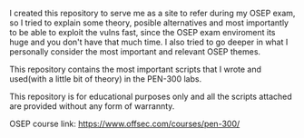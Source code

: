 I created this repository to serve me as a site to refer during my OSEP exam, so I tried to explain some theory, posible alternatives and most importantly to be able to exploit the vulns fast, since the OSEP exam enviroment its huge and you don't have that much time. I also tried to go deeper in what I personally consider the most important and relevant OSEP themes.

This repository contains the most important scripts that I wrote and used(with a little bit of theory) in the PEN-300 labs.

This repository is for educational purposes only and all the scripts attached are provided without any form of warrannty.

OSEP course link: https://www.offsec.com/courses/pen-300/
